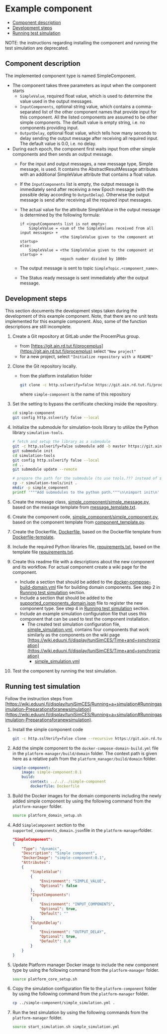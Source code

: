 # Example component

<!-- no toc -->
- [Component description](#component-description)
- [Development steps](#development-steps)
- [Running test simulation](#running-test-simulation)

NOTE: the instructions regarding installing the component and running the test simulation are deprecated.

## Component description

The implemented component type is named SimpleComponent.

- The component takes three parameters as input when the component starts
    - `SimpleValue`, required float value, which is used to determine the value used in the output messages.
    - `InputComponents`, optional string value, which contains a comma-separated list of the other component names that provide input for this component. All the listed components are assumed to be other simple components. The default value is empty string, i.e. no components providing input.
    - `OutputDelay`, optional float value, which tells how many seconds to delay sending the output message after receiving all required input. The default value is 0.0, i.e. no delay.
- During each epoch, the component first waits input from other simple components and then sends an output message.
    - For the input and output messages, a new message type, Simple message, is used. It contains the AbstractResultMessage attributes with an additional SimpleValue attribute that contains a float value.
    - If the `InputComponents` list is empty, the output message is immediately send after receiving a new Epoch message (with the possible delay according to `OutputDelay`). Otherwise the output message is send after receiving all the required input messages.
    - The actual value for the attribute SimpleValue in the output message is determined by the following formula:

        ```text
        if <inputComponents list is not empty>:
            SimpleValue = <sum of the SimpleValues received from all input messages> +
                          <the SimpleValue given to the component at startup>
        else:
            SimpleValue = <the SimpleValue given to the component at startup> +
                          <epoch number divided by 1000>
       ```

    - The output message is sent to topic `SimpleTopic.<component_name>`.
    - The Status ready message is sent immediately after the output message.

## Development steps

This section documents the development steps taken during the development of this example component.
Note, that there are no unit tests implemented for this example component. Also, some of the function descriptions are still incomplete.

1. Create a Git repository at GitLab under the ProcemPlus group.
    - from [https://git.ain.rd.tut.fi/procemplus](https://git.ain.rd.tut.fi/procemplus) select `"New project"`
    - for a new project, select `"Initialize repository with a README"`
2. Clone the Git repository locally.
    - from the platform installation folder

        ```bash
        git clone -c http.sslverify=false https://git.ain.rd.tut.fi/procemplus/simple-component.git
        ```

        where `simple-component` is the name of this repository

3. Set the setting to bypass the certificate checking inside the repository.

    ```bash
    cd simple-component
    git config http.sslverify false --local
    ```

4. Initialize the submodule for simulation-tools library to utilize the Python library `simulation-tools`.

    ```bash
    # fetch and setup the library as a submodule
    git -c http.sslverify=false submodule add -b master https://git.ain.rd.tut.fi/procemplus/simulation-tools.git
    git submodule init
    cd simulation-tools
    git config http.sslverify false --local
    cd ..
    git submodule update --remote

    # prepare the path for the submodule (to use tools.??? instead of simulation_tools.tools.???)
    cp -r simulation-tools/init .
    mkdir -p simple_component
    printf '"""Add submodules to the python path."""\n\nimport init\n' > simple_component/__init__.py
    ```

5. Create the message class, [simple_component/simple_message.py](simple_component/simple_message.py), based on the message template from [message_template.txt](https://git.ain.rd.tut.fi/procemplus/simulation-tools/-/blob/master/message_template.txt).
6. Create the component code, [simple_component/simple_component.py](simple_component/simple_component.py), based on the component template from [component_template.py](https://git.ain.rd.tut.fi/procemplus/simulation-tools/-/blob/master/examples/component_template.py).
7. Create the Dockerfile, [Dockerfile](Dockerfile), based on the Dockerfile template from [Dockerfile-template](https://git.ain.rd.tut.fi/procemplus/platform-manager/-/blob/master/instructions/Dockerfile-template).
8. Include the required Python libraries file, [requirements.txt](requirements.txt), based on the template file [requirements.txt](https://git.ain.rd.tut.fi/procemplus/platform-manager/-/blob/master/instructions/requirements.txt).
9. Create this readme file with a descriptions about the new component and its workflow. For actual component create a wiki page for the component.
    - Include a section that should be added to the [docker-compose-build-domain.yml](https://git.ain.rd.tut.fi/procemplus/platform-manager/-/blob/master/build/domain/docker-compose-build-domain.yml) file for building domain components. See step 2 in [Running test simulation](#running-test-simulation) section.
    - Include a section that should be added to the [supported_components_domain.json](https://git.ain.rd.tut.fi/procemplus/platform-manager/-/blob/master/supported_components_domain.json) file to register the new component type. See step 4 in [Running test simulation](#running-test-simulation) section.
    - Include an example simulation configuration file that uses this component that can be used to test the component installation.
        - The created test simulation configuration file, [simple_simulation.yml](simple_simulation.yml), contains four components that work similarly as the components on the wiki page [https://wiki.eduuni.fi/display/tuniSimCES/Time+and+synchronization](https://wiki.eduuni.fi/display/tuniSimCES/Time+and+synchronization)
            - [simple_simulation.yml](simple_simulation.yml)
10. Test the component by running the test simulation.

## Running test simulation

Follow the instruction steps from [https://wiki.eduuni.fi/display/tuniSimCES/Running+a+simulation#Runningasimulation-Preparationsforanewsimulation](https://wiki.eduuni.fi/display/tuniSimCES/Running+a+simulation#Runningasimulation-Preparationsforanewsimulation).

1. Install the simple component code

    ```bash
    git -c http.sslVerify=false clone --recursive https://git.ain.rd.tut.fi/procemplus/simple-component.git
    ```

2. Add the simple component to the `docker-compose-domain-build.yml` file in the `platform-manager/build/domain` folder. The context path is given here as a relative path from the `platform_manager/build/domain` folder.

    ```yaml
    simple-component:
        image: simple-component:0.1
        build:
            context: ../../../simple-component
            dockerfile: Dockerfile
    ```

3. Build the Docker images for the domain components including the newly added simple component by using the following command from the `platform-manager` folder.

    ```bash
    source platform_domain_setup.sh
    ```

4. Add `SimpleComponent` section to the `supported_components_domain.json`file in the `platform-manager`folder.

    ```json
    "SimpleComponent":
    {
        "Type": "dynamic",
        "Description": "Simple component",
        "DockerImage": "simple-component:0.1",
        "Attributes":
        {
            "SimpleValue":
            {
                "Environment": "SIMPLE_VALUE",
                "Optional": false
            },
            "InputComponents":
            {
                "Environment": "INPUT_COMPONENTS",
                "Optional": true,
                "Default": ""
            },
            "OutputDelay":
            {
                "Environment": "OUTPUT_DELAY",
                "Optional": true,
                "Default": 0.0
            }
        }
    }
    ```

5. Update Platform manager Docker image to include the new component type  by using the following command from the `platform-manager` folder.

    ```bash
    source platform_core_setup.sh
    ```

6. Copy the simulation configuration file to the `platform-component` folder by using the following command from the `platform-manager` folder.

    ```bash
    cp ../simple-component/simple_simulation.yml .
    ```

7. Run the test simulation by using the following commands from the `platform-manager` folder.

    ```bash
    source start_simulation.sh simple_simulation.yml
    ```
